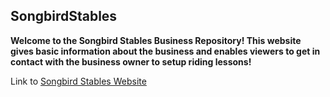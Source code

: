 ## SongbirdStables ##

**Welcome to the Songbird Stables Business Repository! This website gives basic information about the business and enables viewers to get in contact with the business owner to setup riding lessons!**

Link to [Songbird Stables Website](https://songbird-stables-github-rceths0j3-macperkins-projects.vercel.app/)
